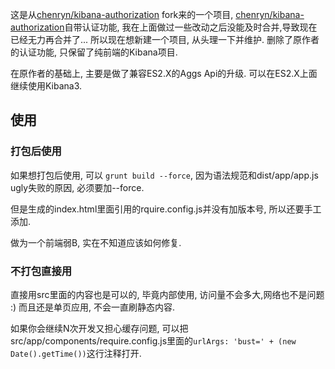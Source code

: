 这是从[chenryn/kibana-authorization](https://github.com/chenryn/kibana-authorization) fork来的一个项目, [chenryn/kibana-authorization](https://github.com/chenryn/kibana-authorization)自带认证功能, 我在上面做过一些改动之后没能及时合并,导致现在已经无力再合并了... 所以现在想新建一个项目, 从头理一下并维护. 删除了原作者的认证功能, 只保留了纯前端的Kibana项目.

在原作者的基础上, 主要是做了兼容ES2.X的Aggs Api的升级. 可以在ES2.X上面继续使用Kibana3.

## 使用

### 打包后使用

如果想打包后使用, 可以 `grunt build --force`, 因为语法规范和dist/app/app.js ugly失败的原因, 必须要加--force.

但是生成的index.html里面引用的rquire.config.js并没有加版本号, 所以还要手工添加.

做为一个前端弱B, 实在不知道应该如何修复.

### 不打包直接用

直接用src里面的内容也是可以的, 毕竟内部使用, 访问量不会多大,网络也不是问题 :) 而且还是单页应用, 不会一直刷静态内容.

如果你会继续N次开发又担心缓存问题, 可以把src/app/components/require.config.js里面的`urlArgs: 'bust=' + (new Date().getTime())`这行注释打开.
